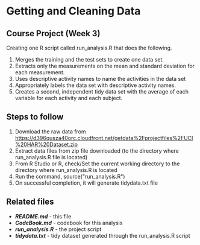 # Getting and Cleaning Data

## Course Project (Week 3)
Creating one R script called run_analysis.R that does the following.

1. Merges the training and the test sets to create one data set.
2. Extracts only the measurements on the mean and standard deviation for each measurement.
3. Uses descriptive activity names to name the activities in the data set
4. Appropriately labels the data set with descriptive activity names.
5. Creates a second, independent tidy data set with the average of each variable for each activity and each subject.

## Steps to follow
1. Download the raw data from https://d396qusza40orc.cloudfront.net/getdata%2Fprojectfiles%2FUCI%20HAR%20Dataset.zip
2. Extract data files from zip file downloaded (to the directory where run_analysis.R file is located)
3. From R Studio or R, check/Set the current working directory to the directory where run_analysis.R is located
4. Run the command, source("run_analysis.R")
5. On successful completion, it will generate tidydata.txt file
 
## Related files
* ___README.md___ - this file
* ___CodeBook.md___ - codebook for this analysis
* ___run_analysis.R___ - the project script
* ___tidydata.txt___ - tidy dataset generated through the run_analysis.R script

